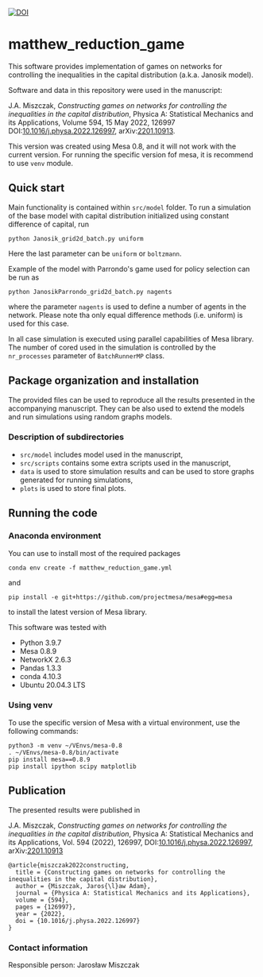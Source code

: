 [![DOI](https://zenodo.org/badge/DOI/10.5281/zenodo.5541170.svg)](https://doi.org/10.5281/zenodo.5541170)


# matthew_reduction_game

This software provides implementation of games on networks for controlling the inequalities in the capital
distribution (a.k.a. Janosik model).

Software and data in this repository were used in the manuscript:

J.A. Miszczak, *Constructing games on networks for controlling the inequalities in the capital distribution*, Physica A: Statistical Mechanics and its Applications, Volume 594, 15 May 2022, 126997 DOI:[10.1016/j.physa.2022.126997](https://doi.org/10.1016/j.physa.2022.126997), arXiv:[2201.10913](https://arxiv.org/abs/2201.10913).

This version was created using Mesa 0.8, and it will not work with the current version. For running the specific version fof mesa, it is recommend to use ```venv``` module.

## Quick start

Main functionality is contained within `src/model` folder. To run a simulation of the base model with capital
distribution initialized using constant difference of capital, run

    python Janosik_grid2d_batch.py uniform

Here the last parameter can be `uniform` or `boltzmann`.

Example of the model with Parrondo's game used for policy selection can be run as

    python JanosikParrondo_grid2d_batch.py nagents

where the parameter `nagents` is used to define a number of agents in the network. Please note tha only equal difference
methods (i.e. uniform) is used for this case.

In all case simulation is executed using parallel capabilities of Mesa library. The number of cored used in the
simulation is controlled by the `nr_processes` parameter of `BatchRunnerMP` class.

## Package organization and installation

The provided files can be used to reproduce all the results presented in the accompanying manuscript. They can be also
used to extend the models and run simulations using random graphs models.

### Description of subdirectories

* `src/model` includes model used in the manuscript,
* `src/scripts` contains some extra scripts used in the manuscript,
* `data` is used to store simulation results and can be used to store graphs generated for running simulations,
* `plots` is used to store final plots.

## Running the code

### Anaconda environment

You can use to install most of the required packages
	
	conda env create -f matthew_reduction_game.yml

and 

	pip install -e git+https://github.com/projectmesa/mesa#egg=mesa

to install the latest version of Mesa library.

This software was tested with

* Python 3.9.7
* Mesa 0.8.9
* NetworkX 2.6.3
* Pandas 1.3.3
* conda 4.10.3
* Ubuntu 20.04.3 LTS

### Using venv

To use the specific version of Mesa with a virtual environment, use the following commands:

    python3 -m venv ~/VEnvs/mesa-0.8
    . ~/VEnvs/mesa-0.8/bin/activate
    pip install mesa==0.8.9
    pip install ipython scipy matplotlib


## Publication

The presented results were published in

J.A. Miszczak, *Constructing games on networks for controlling the inequalities in the capital distribution*, Physica A: Statistical Mechanics and its Applications, Vol. 594 (2022), 126997, DOI:[10.1016/j.physa.2022.126997](https://doi.org/10.1016/j.physa.2022.126997), arXiv:[2201.10913](https://arxiv.org/abs/2201.10913) 


```
@article{miszczak2022constructing,
  title = {Constructing games on networks for controlling the inequalities in the capital distribution},
  author = {Miszczak, Jaros{\l}aw Adam},
  journal = {Physica A: Statistical Mechanics and its Applications},
  volume = {594},
  pages = {126997},
  year = {2022},
  doi = {10.1016/j.physa.2022.126997}
}
```

### Contact information

Responsible person: Jarosław Miszczak
